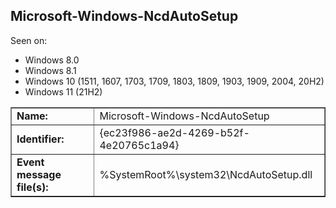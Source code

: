 ## Microsoft-Windows-NcdAutoSetup

Seen on:
* Windows 8.0
* Windows 8.1
* Windows 10 (1511, 1607, 1703, 1709, 1803, 1809, 1903, 1909, 2004, 20H2)
* Windows 11 (21H2)

<table border="1" class="docutils">
  <tbody>
    <tr>
      <td><b>Name:</b></td>
      <td>Microsoft-Windows-NcdAutoSetup</td>
    </tr>
    <tr>
      <td><b>Identifier:</b></td>
      <td>{ec23f986-ae2d-4269-b52f-4e20765c1a94}</td>
    </tr>
    <tr>
      <td><b>Event message file(s):</b></td>
      <td>%SystemRoot%\system32\NcdAutoSetup.dll</td>
    </tr>
  </tbody>
</table>

&nbsp;

